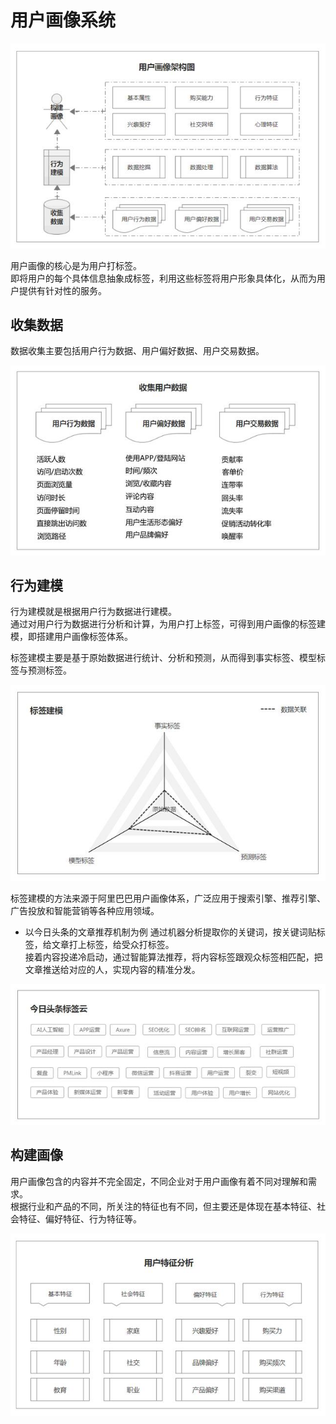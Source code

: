 # 用户画像系统

![](_pic/UP-Sys-Arch.jpeg)

用户画像的核心是为用户打标签。  
即将用户的每个具体信息抽象成标签，利用这些标签将用户形象具体化，从而为用户提供有针对性的服务。

## 收集数据

数据收集主要包括用户行为数据、用户偏好数据、用户交易数据。

![](_pic/UP-Sys-DataCollection.jpeg)

## 行为建模

行为建模就是根据用户行为数据进行建模。  
通过对用户行为数据进行分析和计算，为用户打上标签，可得到用户画像的标签建模，即搭建用户画像标签体系。

标签建模主要是基于原始数据进行统计、分析和预测，从而得到事实标签、模型标签与预测标签。

![](_pic/UP-Sys-TagModeling.jpeg)

标签建模的方法来源于阿里巴巴用户画像体系，广泛应用于搜索引擎、推荐引擎、广告投放和智能营销等各种应用领域。

* 以今日头条的文章推荐机制为例
通过机器分析提取你的关键词，按关键词贴标签，给文章打上标签，给受众打标签。  
接着内容投递冷启动，通过智能算法推荐，将内容标签跟观众标签相匹配，把文章推送给对应的人，实现内容的精准分发。  

![](_pic/UP-Sys-TagModeling-Toutiao.jpeg)

## 构建画像

用户画像包含的内容并不完全固定，不同企业对于用户画像有着不同对理解和需求。  
根据行业和产品的不同，所关注的特征也有不同，但主要还是体现在基本特征、社会特征、偏好特征、行为特征等。

![](_pic/UP-Sys-ProfileBuild.jpeg)


